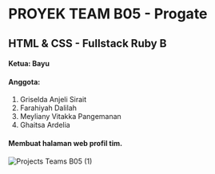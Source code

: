 # PROYEK TEAM B05 - Progate
## HTML & CSS - Fullstack Ruby B


#### Ketua: Bayu
#### Anggota:
1. Griselda Anjeli Sirait
2. Farahiyah Dalilah
3. Meyliany Vitakka Pangemanan
4. Ghaitsa Ardelia

#### Membuat halaman web profil tim.
![Projects Teams B05 (1)](https://user-images.githubusercontent.com/49686424/158131007-63d2cb7d-0f35-4b0f-bdfc-0c5edaee4c26.png)
